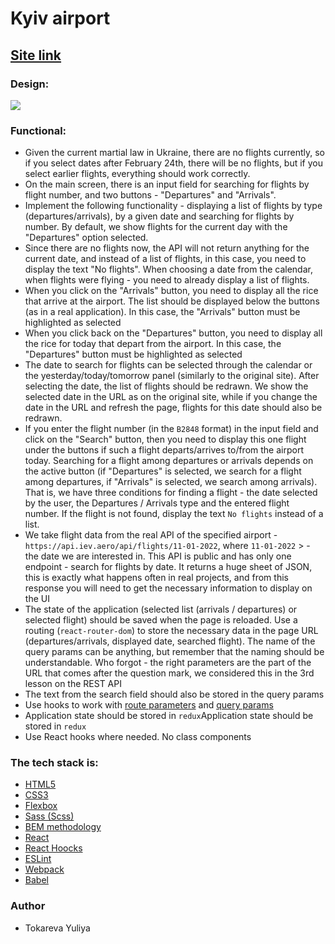 <h1>Kyiv airport</h1>

<h2><a href="https://dreamy-cannoli-af2a17.netlify.app/departure" rel="nofollow">Site link</a></h2>

<h3>Design:</h3>
<img src="https://gromcode.s3.eu-central-1.amazonaws.com/front-end/redux/lesson7/hw1/flights-list.png" >

<h3>Functional:</h3>
<ul>
<li>
Given the current martial law in Ukraine, there are no flights currently, so if you select dates after February 24th, there will be no flights, but if you select earlier flights, everything should work correctly.</li>
<li>
On the main screen, there is an input field for searching for flights by flight number, and two buttons - "Departures" and "Arrivals".</li>

<li>Implement the following functionality - displaying a list of flights by type (departures/arrivals), by a given date and searching for flights by number. By default, we show flights for the current day with the "Departures" option selected.</li>

<li>Since there are no flights now, the API will not return anything for the current date, and instead of a list of flights, in this case, you need to display the text "No flights". When choosing a date from the calendar, when flights were flying - you need to already display a list of flights.</li>

<li>When you click on the "Arrivals" button, you need to display all the rice that arrive at the airport. The list should be displayed below the buttons (as in a real application). In this case, the "Arrivals" button must be highlighted as selected</li>

<li>When you click back on the "Departures" button, you need to display all the rice for today that depart from the airport. In this case, the "Departures" button must be highlighted as selected</li>

<li>The date to search for flights can be selected through the calendar or the yesterday/today/tomorrow panel (similarly to the original site). After selecting the date, the list of flights should be redrawn. We show the selected date in the URL as on the original site, while if you change the date in the URL and refresh the page, flights for this date should also be redrawn.</li>

<li>If you enter the flight number (in the <code>B2848</code> format) in the input field and click on the "Search" button, then you need to display this one flight under the buttons if such a flight departs/arrives to/from the airport today. Searching for a flight among departures or arrivals depends on the active button (if "Departures" is selected, we search for a flight among departures, if "Arrivals" is selected, we search among arrivals). That is, we have three conditions for finding a flight - the date selected by the user, the Departures / Arrivals type and the entered flight number. If the flight is not found, display the text <code>No flights</code> instead of a list.</li>

<li>We take flight data from the real API of the specified airport - <code>https://api.iev.aero/api/flights/11-01-2022</code>, where <code>11-01-2022</code> > - the date we are interested in. This API is public and has only one endpoint - search for flights by date. It returns a huge sheet of JSON, this is exactly what happens often in real projects, and from this response you will need to get the necessary information to display on the UI</li>

<li>The state of the application (selected list (arrivals / departures) or selected flight) should be saved when the page is reloaded. Use a routing (<code>react-router-dom</code>) to store the necessary data in the page URL (departures/arrivals, displayed date, searched flight). The name of the query params can be anything, but remember that the naming should be understandable. Who forgot - the right parameters are the part of the URL that comes after the question mark, we considered this in the 3rd lesson on the REST API</li>

<li>The text from the search field should also be stored in the query params</li>

<li>Use hooks to work with <a href="https://reacttraining.com/react-router/web/api/Hooks/useparams">route parameters</a> and <a href="https://reacttraining.com /react-router/web/api/Hooks/uselocation">query params</a></li>

<li>Application state should be stored in <code>redux</code>Application state should be stored in <code>redux</code></li>

<li>Use React hooks where needed. No class components</li>

</ul>

<h3>The tech stack is:</h3>
<ul>
<li><a href="https://en.wikipedia.org/wiki/HTML5" rel="nofollow">HTML5</a></li>
<li><a href="https://en.wikipedia.org/wiki/Cascading_Style_Sheets" rel="nofollow">CSS3</a></li>
<li><a href="https://en.wikipedia.org/wiki/CSS_Flexible_Box_Layout" rel="nofollow">Flexbox</a></li>
<li><a href="https://sass-lang.com/" rel="nofollow">Sass (Scss)</a></li>
<li><a href="https://en.bem.info/methodology/" rel="nofollow">BEM methodology</a></li>
<li><a href="https://reactjs.org/" rel="nofollow">React</a></li>
<li><a href="https://reactjs.org/docs/hooks-intro.html" rel="nofollow">React Hoocks</a></li>
<li><a href="https://eslint.org/" rel="nofollow">ESLint</a></li>
<li><a href="https://webpack.js.org/" rel="nofollow">Webpack</a></li>
<li><a href="https://babeljs.io/" rel="nofollow">Babel</a></li>
</ul>

<h3>Author</h3>
<ul>
<li>Tokareva Yuliya</li>
</ul>
